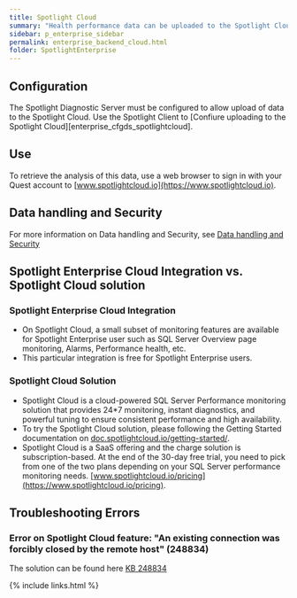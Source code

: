 ```yaml
---
title: Spotlight Cloud
summary: "Health performance data can be uploaded to the Spotlight Cloud."
sidebar: p_enterprise_sidebar
permalink: enterprise_backend_cloud.html
folder: SpotlightEnterprise
---
```





## Configuration

The Spotlight Diagnostic Server must be configured to allow upload of data to the Spotlight Cloud. Use the Spotlight Client to [Confiure uploading to the Spotlight Cloud][enterprise_cfgds_spotlightcloud].

## Use

To retrieve the analysis of this data, use a web browser to sign in with your Quest account to [www.spotlightcloud.io](https://www.spotlightcloud.io).

## Data handling and Security

For more information on Data handling and Security, see [Data handling and Security](cloud_legal_datahandlingsecurity.html)

## Spotlight Enterprise Cloud Integration vs. Spotlight Cloud solution

### Spotlight Enterprise Cloud Integration

* On Spotlight Cloud, a small subset of monitoring features are available for Spotlight Enterprise user such as SQL Server Overview page monitoring, Alarms, Performance health, etc.
* This particular integration is free for Spotlight Enterprise users.

### Spotlight Cloud Solution

* Spotlight Cloud is a cloud-powered SQL Server Performance monitoring solution that provides 24*7 monitoring, instant diagnostics, and powerful tuning to ensure consistent performance and high availability.
* To try the Spotlight Cloud solution, please following the Getting Started documentation on [doc.spotlightcloud.io/getting-started/](https://doc.spotlightcloud.io/getting-started/).
* Spotlight Cloud is a SaaS offering and the charge solution is subscription-based. At the end of the 30-day free trial, you need to pick from one of the two plans depending on your SQL Server performance monitoring needs. [www.spotlightcloud.io/pricing](https://www.spotlightcloud.io/pricing).

## Troubleshooting Errors

### Error on Spotlight Cloud feature: "An existing connection was forcibly closed by the remote host" (248834)
The solution can be found here [KB 248834](https://supportadmin.prod.quest.corp/KBViewer/get/1-4XZU9R8)

{% include links.html %}
